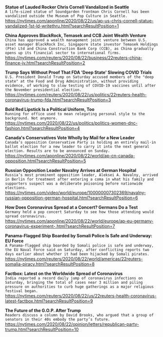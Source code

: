 **Statue of Lauded Rocker Chris Cornell Vandalized in Seattle**\
`A life-sized statue of Soundgarden frontman Chris Cornell has been vandalized outside the Museum of Pop Culture in Seattle.`\
https://nytimes.com/aponline/2020/08/22/us/ap-us-chris-cornell-statue-vandalized-1st-ld-writethru.html?searchResultPosition=1

**China Approves BlackRock, Temasek and CCB Joint Wealth Venture**\
`China has approved a wealth management joint venture between U.S. asset manager BlackRock Inc, Singapore state investor Temasek Holdings (Pte) Ltd and China Construction Bank Corp (CCB), as China gradually opens up its financial sector to international firms.`\
https://nytimes.com/reuters/2020/08/22/business/22reuters-china-finance-jv.html?searchResultPosition=2

**Trump Says Without Proof That FDA 'Deep State' Slowing COVID Trials**\
`U.S. President Donald Trump on Saturday accused members of the "deep state" at the Food and Drug Administration, without providing evidence, of working to slow testing of COVID-19 vaccines until after the November presidential election.`\
https://nytimes.com/reuters/2020/08/22/us/politics/22reuters-health-coronavirus-trump-fda.html?searchResultPosition=3

**Bold Red Lipstick Is a Political Uniform, Too**\
`Running for office used to mean relegating personal style to the background. Not anymore.`\
https://nytimes.com/2020/08/22/us/politics/politics-women-dnc-fashion.html?searchResultPosition=4

**Canada's Conservatives Vote Wholly by Mail for a New Leader**\
`Canada’s opposition Conservative Party is holding an entirely mail-in ballot election for a new leader to carry it into the next general election. Results are to be announced on Sunday.`\
https://nytimes.com/aponline/2020/08/22/world/ap-cn-canada-opposition.html?searchResultPosition=5

**Russian Opposition Leader Navalny Arrives at German Hospital**\
`Russia’s most prominent opposition leader, Aleksei A. Navalny, arrived in Berlin for treatment after entering a coma in what his family and supporters suspect was a deliberate poisoning before nationwide elections.`\
https://nytimes.com/video/world/europe/100000007302369/navalny-russian-opposition-german-hospital.html?searchResultPosition=6

**How Does Coronavirus Spread at a Concert? Germans Do a Test**\
`Germany held a pop concert Saturday to see how those attending would spread coronavirus.`\
https://nytimes.com/aponline/2020/08/22/world/europe/ap-eu-germany-coronavirus-experiment-.html?searchResultPosition=7

**Panama-Flagged Ship Boarded by Somali Police Is Safe and Underway: EU Force**\
`A Panama-flagged ship boarded by Somali police is safe and underway, the EU Naval Force said on Saturday, after conflicting reports two days earlier about whether it had been hijacked by Somali pirates.`\
https://nytimes.com/reuters/2020/08/22/world/americas/22reuters-somalia-piracy.html?searchResultPosition=8

**Factbox: Latest on the Worldwide Spread of Coronavirus**\
`India reported a record daily jump of coronavirus infections on Saturday, bringing the total of cases near 3 million and piling pressure on authorities to curb huge gatherings as a major religious festival began.`\
https://nytimes.com/reuters/2020/08/22/us/22reuters-health-coronavirus-latest-factbox.html?searchResultPosition=9

**The Future of the G.O.P. After Trump**\
`Readers discuss a column by David Brooks, who argued that a group of senators in their 40s embody the party’s future.`\
https://nytimes.com/2020/08/22/opinion/letters/republican-party-trump.html?searchResultPosition=10

